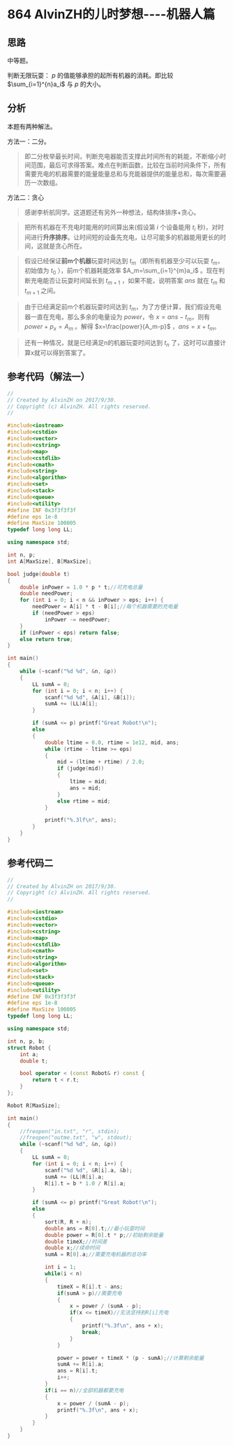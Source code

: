# 864 AlvinZH的儿时梦想----机器人篇

## 思路

中等题。

判断无限玩耍： $p$ 的值能够承担的起所有机器的消耗。即比较 $\sum_{i=1}^{n}a_i$ 与 $p$ 的大小。

## 分析

本题有两种解法。

方法一：二分。

> 即二分枚举最长时间，判断充电器能否支撑此时间所有的耗能，不断缩小时间范围，最后可求得答案。难点在判断函数，比较在当前时间条件下，所有需要充电的机器需要的能量能量总和与充能器提供的能量总和，每次需要遍历一次数组。

方法二：贪心

> 感谢李析航同学。这道题还有另外一种想法，结构体排序+贪心。

> 把所有机器在不充电时能用的时间算出来(假设第 $i$ 个设备能用 $t_i$ 秒)，对时间进行**升序排序**。让时间短的设备先充电，让尽可能多的机器能用更长的时间，这就是贪心所在。

> 假设已经保证**前m个机器**玩耍时间达到 $t_m$（即所有机器至少可以玩耍 $t_m$，初始值为 $t_0$ ），前m个机器耗能效率 $A_m=\sum_{i=1}^{m}a_i$ 。现在判断充电能否让玩耍时间延长到 $t_{m+1}$ ，如果不能，说明答案 $ans$ 就在 $t_m$ 和 $t_{m+1}$ 之间。

> 由于已经满足前m个机器玩耍时间达到 $t_m$，为了方便计算，我们假设充电器一直在充电，那么多余的电量设为 $power$，令 $x=ans-t_m$，则有 $power+p_x=A_m$ 。解得 $x=\frac{power}{A_m-p}$ ，$ans=x+t_m$。

> 还有一种情况，就是已经满足n的机器玩耍时间达到 $t_n$ 了，这时可以直接计算x就可以得到答案了。

## 参考代码（解法一）

```c++
//
// Created by AlvinZH on 2017/9/30.
// Copyright (c) AlvinZH. All rights reserved.
//

#include<iostream>
#include<cstdio>
#include<vector>
#include<cstring>
#include<map>
#include<cstdlib>
#include<cmath>
#include<string>
#include<algorithm>
#include<set>
#include<stack>
#include<queue>
#include<utility>
#define INF 0x3f3f3f3f
#define eps 1e-8
#define MaxSize 100005
typedef long long LL;

using namespace std;

int n, p;
int A[MaxSize], B[MaxSize];

bool judge(double t)
{
    double inPower = 1.0 * p * t;//可充电总量
    double needPower;
    for (int i = 0; i < n && inPower > eps; i++) {
        needPower = A[i] * t - B[i];//每个机器需要的充电量
        if (needPower > eps)
            inPower -= needPower;
    }
    if (inPower < eps) return false;
    else return true;
}

int main()
{
    while (~scanf("%d %d", &n, &p))
    {
        LL sumA = 0;
        for (int i = 0; i < n; i++) {
            scanf("%d %d", &A[i], &B[i]);
            sumA += (LL)A[i];
        }

        if (sumA <= p) printf("Great Robot!\n");
        else
        {
            double ltime = 0.0, rtime = 1e12, mid, ans;
            while (rtime - ltime >= eps)
            {
                mid = (ltime + rtime) / 2.0;
                if (judge(mid))
                {
                    ltime = mid;
                    ans = mid;
                }
                else rtime = mid;
            }

            printf("%.3lf\n", ans);
        }
    }
}
```

## 参考代码二

```c++
//
// Created by AlvinZH on 2017/9/30.
// Copyright (c) AlvinZH. All rights reserved.
//

#include<iostream>
#include<cstdio>
#include<vector>
#include<cstring>
#include<map>
#include<cstdlib>
#include<cmath>
#include<string>
#include<algorithm>
#include<set>
#include<stack>
#include<queue>
#include<utility>
#define INF 0x3f3f3f3f
#define eps 1e-8
#define MaxSize 100005
typedef long long LL;

using namespace std;

int n, p, b;
struct Robot {
    int a;
    double t;

    bool operator < (const Robot& r) const {
        return t < r.t;
    }
};

Robot R[MaxSize];

int main()
{
    //freopen("in.txt", "r", stdin);
    //freopen("outme.txt", "w", stdout);
    while (~scanf("%d %d", &n, &p))
    {
        LL sumA = 0;
        for (int i = 0; i < n; i++) {
            scanf("%d %d", &R[i].a, &b);
            sumA += (LL)R[i].a;
            R[i].t = b * 1.0 / R[i].a;
        }

        if (sumA <= p) printf("Great Robot!\n");
        else
        {
            sort(R, R + n);
            double ans = R[0].t;//最小玩耍时间
            double power = R[0].t * p;//初始剩余能量
            double timeX;//时间差
            double x;//续命时间
            sumA = R[0].a;//需要充电机器的总功率

            int i = 1;
            while(i < n)
            {
                timeX = R[i].t - ans;
                if(sumA > p)//需要充电
                {
                    x = power / (sumA - p);
                    if(x <= timeX)//无法坚持到R[i]充电
                    {
                        printf("%.3f\n", ans + x);
                        break;
                    }
                }

                power = power + timeX * (p - sumA);//计算剩余能量
                sumA += R[i].a;
                ans = R[i].t;
                i++;
            }
            if(i == n)//全部机器都要充电
            {
                x = power / (sumA - p);
                printf("%.3f\n", ans + x);
            }
        }
    }
}
```
